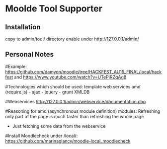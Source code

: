 # Moolde Tool Supporter

## Installation
copy to admin/tool/ directory
enable under http://127.0.0.1/admin/

## Personal Notes
#Example:
https://github.com/damyon/moodle/tree/HACKFEST_AU15_FINAL/local/hackfest
and
https://www.youtube.com/watch?v=UTePjRZqAg8

#Technologies which should be used:
template
web services
amd (require.js)
	- ajax
	- jquery
	- grunt
XMLDB

#Webservices
http://127.0.0.1/admin/webservice/documentation.php

#Reasoning for amd (asynchronous module definition) modules:
Refreshing only part of the page is much faster than refreshing the whole page
- Just fetching some data from the webservice

#Install Moodlecheck under /local/:
https://github.com/marinaglancy/moodle-local_moodlecheck
